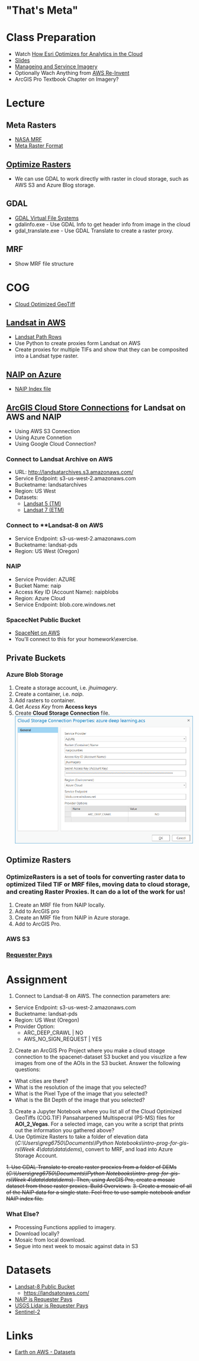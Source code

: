 # "That's Meta"

# Class Preparation
- Watch [How Esri Optimizes for Analytics in the Cloud](https://youtu.be/U486YxlDoeM)
- [Slides](https://www.slideshare.net/AmazonWebServices/how-esri-optimizes-massive-image-archives-for-analytics-in-the-cloud-abd402-reinvent-2017)
- [Manageing and Servince Imagery](https://www.esri.com/content/dam/esrisites/en-us/about/events/media/UC-2019/technical-workshops/tw-5755-977.pdf)
- Optionally Wach Anything from [AWS Re-Invent](https://aws.amazon.com/earth/)
- ArcGIS Pro Textbook Chapter on Imagery?

# Lecture
## Meta Rasters
  - [NASA MRF](https://github.com/nasa-gibs/mrf)
  - [Meta Raster Format](https://gdal.org/drivers/raster/marfa.html)
## [Optimize Rasters](https://github.com/Esri/OptimizeRasters)
  - We can use GDAL to work directly with raster in cloud storage, such as AWS S3 and Azure Blog storage.
## GDAL
  - [GDAL Virtual File Systems](https://gdal.org/user/virtual_file_systems.html)
  - gdalinfo.exe - Use GDAL Info to get header info from image in the cloud
  - gdal_translate.exe - Use GDAL Translate to create a raster proxy.
## MRF
  - Show MRF file structure
# COG
  - [Cloud Optimized GeoTiff](https://www.cogeo.org/)
## [Landsat in AWS](https://aws.amazon.com/blogs/aws/start-using-landsat-on-aws/)
  - [Landsat Path Rows](https://www.usgs.gov/land-resources/nli/landsat/landsat-shapefiles-and-kml-files)
  - Use Python to create proxies form Landsat on AWS
  - Create proxies for multiple TIFs and show that they can be composited into a Landsat type raster.
## [NAIP on Azure](https://azure.microsoft.com/en-us/services/open-datasets/catalog/naip/)
  - [NAIP Index file](https://naipblobs.blob.core.windows.net/naip-index/naip-index.zip)

## [ArcGIS Cloud Store Connections](https://pro.arcgis.com/en/pro-app/help/projects/connect-to-cloud-stores.htm) for Landsat on AWS and NAIP
  - Using AWS S3 Connection
  - Using Azure Connetion
  - Using Google Cloud Connection?
  
### Connect to **Landsat Archive on AWS**
  - URL: http://landsatarchives.s3.amazonaws.com/
  - Service Endpoint: s3-us-west-2.amazonaws.com
  - Bucketname: landsatarchives
  - Region: US West
  - Datasets:
    - [Landsat 5 (TM)](https://eos.com/landsat-5-tm/)
    - [Landsat 7 (ETM)](https://landsat.gsfc.nasa.gov/the-enhanced-thematic-mapper-plus/)
    
### Connect to **Landsat-8 on AWS
  - Service Endpoint: s3-us-west-2.amazonaws.com
  - Bucketname: landsat-pds
  - Region: US West (Oregon)
  
### NAIP
  - Service Provider: AZURE
  - Bucket Name: naip
  - Access Key ID (Account Name): naipblobs
  - Region: Azure Cloud
  - Service Endpoint: blob.core.windows.net
  
### SpacecNet Public Bucket
  - [SpaceNet on AWS](https://spacenetchallenge.github.io/datasets/datasetHomePage.html)
  - You'll connect to this for your homework\exercise.

## Private Buckets
### Azure Blob Storage
1. Create a storage account, i.e. *jhuimagery*.
2. Create a container, i.e. *naip*.
3. Add rasters to container.
4. Get *Acess Key* from **Access keys**
5. Create **Cloud Storage Connection** file.
![](https://raw.githubusercontent.com/gbrunner/developing-with-imagery/master/Week%202/azure_private_connection.png)

## Optimize Rasters
### OptimizeRasters is a set of tools for converting raster data to optimized Tiled TIF or MRF files, moving data to cloud storage, and creating Raster Proxies. It can do a lot of the work for us!
1. Create an MRF file from NAIP locally. 
2. Add to ArcGIS pro
3. Create an MRF file from NAIP in Azure storage.
4. Add to ArcGIS Pro.

### AWS S3

### [Requester Pays](https://docs.aws.amazon.com/AmazonS3/latest/dev/RequesterPaysBuckets.html)

# Assignment
1. Connect to Landsat-8 on AWS. The connection parameters are:
  - Service Endpoint: s3-us-west-2.amazonaws.com
  - Bucketname: landsat-pds
  - Region: US West (Oregon)
  - Provider Option:
    - ARC_DEEP_CRAWL | NO
    - AWS_NO_SIGN_REQUEST | YES
2. Create an ArcGIS Pro Project where you make a cloud stoage connection to the spacenet-dataset S3 bucket and you visuzlize a few images from one of the AOIs in the S3 bucket. Answer the following questions:
- What cities are there? 
- What is the resolution of the image that you selected? 
- What is the Pixel Type of the image that you selected? 
- What is the Bit Depth of the image that you selected?
3. Create a Jupyter Notebook where you list all of the Cloud Optimized GeoTiffs (COG.TIF) Pansaharpened Multispecral (PS-MS) files for **AOI_2_Vegas**. For a selected image, can you write a script that prints out the information you gathered above?
4. Use Optimize Rasters to take a folder of elevation data (*C:\Users\greg6750\Documents\IPython Notebooks\intro-prog-for-gis-rs\Week 4\data\data\dems*), convert to MRF, and load into Azure Storage Account.

~~1. Use GDAL Translate to create raster procxies from a folder of DEMs (*C:\Users\greg6750\Documents\IPython Notebooks\intro-prog-for-gis-rs\Week 4\data\data\dems*). Then, using ArcGIS Pro, create a mosaic dataset from those raster proxies. Build Overviews.~~
~~3. Create a mosaic of all of the NAIP data for a single state. Feel free to use sample notebook and\or NAIP index file.~~

### What Else?
- Processing Functions applied to imagery.
- Download locally?
- Mosaic from local download.
- Segue into next week to mosaic against data in S3
# Datasets
- [Landsat-8 Public Bucket](https://registry.opendata.aws/landsat-8/)
  - https://landsatonaws.com/
- [NAIP is Requester Pays](https://registry.opendata.aws/naip/)
- [USGS Lidar is Requester Pays](https://registry.opendata.aws/usgs-lidar/)
- [Sentinel-2](https://registry.opendata.aws/sentinel-2/)

# Links
- [Earth on AWS - Datasets](https://registry.opendata.aws/?search=tags:gis,earth%20observation,events,mapping,meteorological,environmental,transportation)
